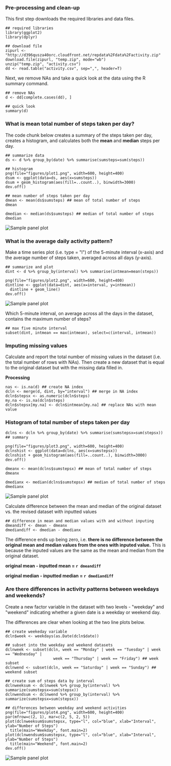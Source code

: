 
### Pre-processing and clean-up

This first step downloads the required libraries and data files.

```{r, echo=TRUE}
## required libraries
library(ggplot2)
library(dplyr)

## download file
zipurl <- "http://d396qusza40orc.cloudfront.net/repdata%2Fdata%2Factivity.zip"
download.file(zipurl, "temp.zip", mode="wb")
unzip("temp.zip", "activity.csv")
dd <- read.table("activity.csv", sep=",", header=T)
```

Next, we remove NAs and take a quick look at the data using the R summary command.

```{r, echo=TRUE}
## remove NAs
d <- dd[complete.cases(dd), ]

## quick look
summary(d)
```

### What is mean total number of steps taken per day?

The code chunk below creates a summary of the steps taken per day, creates a histogram, and calculates both the **mean** and **median** steps per day.

```{r, echo=TRUE, fig.align='center', fig.width=6, fig.height=3.5}
## summarize data
ds <- d %>% group_by(date) %>% summarise(sumsteps=sum(steps))

## histogram
png(file="figures/plot1.png", width=600, height=400)
dsum <- ggplot(data=ds, aes(x=sumsteps))
dsum + geom_histogram(aes(fill=..count..), binwidth=3000)
dev.off()

## mean number of steps taken per day
dmean <- mean(ds$sumsteps) ## mean of total number of steps
dmean

dmedian <- median(ds$sumsteps) ## median of total number of steps
dmedian
```

![Sample panel plot](figures/plot1.png)

### What is the average daily activity pattern?

Make a time series plot (i.e. type = "l") of the 5-minute interval (x-axis) and the average number of steps taken, averaged across all days (y-axis).

```{r, echo=TRUE, fig.align='center', fig.width=6, fig.height=3.5}
## summarize and plot
dint <- d %>% group_by(interval) %>% summarise(intmean=mean(steps))

png(file="figures/plot2.png", width=600, height=400)
dintline <- ggplot(data=dint, aes(x=interval, y=intmean))
  dintline + geom_line()
dev.off()
```

![Sample panel plot](figures/plot2.png)

Which 5-minute interval, on average across all the days in the dataset, contains the maximum number of steps?

```{r, echo=TRUE}
## max five minute interval
subset(dint, intmean == max(intmean), select=c(interval, intmean))
```

### Imputing missing values

Calculate and report the total number of missing values in the dataset (i.e. the total number of rows with NAs). Then create a new dataset that is equal to the original dataset but with the missing data filled in.

**Processing**
``` {r, echo=TRUE}
nas <- is.na(d) ## create NA index
dcln <- merge(d, dint, by="interval") ## merge in NA index
dcln$stepsx <- as.numeric(dcln$steps)
my.na <- is.na(dcln$steps)
dcln$stepsx[my.na] <- dcln$intmean[my.na] ## replace NAs with mean value
```


### Histogram of total number of steps taken per day

```{r, echo=TRUE, fig.align='center', fig.width=6, fig.height=3.5}
dclns <- dcln %>% group_by(date) %>% summarise(sumstepsx=sum(stepsx)) ## summary

png(file="figures/plot3.png", width=600, height=400)
dclnshist <- ggplot(data=dclns, aes(x=sumstepsx))
dclnshist + geom_histogram(aes(fill=..count..), binwidth=3000)
dev.off()

dmeanx <- mean(dclns$sumstepsx) ## mean of total number of steps
dmeanx

dmedianx <- median(dclns$sumstepsx) ## median of total number of steps
dmedianx
```

![Sample panel plot](figures/plot3.png)

Calculate difference between the mean and median of the original dataset vs. the revised dataset with inputted values

```{r, echo=TRUE}
## difference in mean and median values with and without inputing
dmeandiff <- dmean - dmeanx
dmediandiff <- dmedian - dmedianx
```

The difference ends up being zero, i.e. **there is no difference between the original mean and median values from the ones with inputed value.** This is because the inputed values are the same as the mean and median from the original dataset.

**original mean - inputted mean = `r dmeandiff`**

**original median - inputted median = `r dmediandiff`**

### Are there differences in activity patterns between weekdays and weekends?

Create a new factor variable in the dataset with two levels - "weekday" and "weekend" indicating whether a given date is a weekday or weekend day.

The differences are clear when looking at the two line plots below.

```{r, echo=TRUE, fig.align='center', fig.width=6, fig.height=4.5}
## create weekeday variable
dcln$week <- weekdays(as.Date(dcln$date))

## subset into the weekday and weekend datasets
dclnweek <- subset(dcln, week == "Monday" | week == "Tuesday" | week == "Wednesday" |
                     week == "Thursday" | week == "Friday") ## week subset
dclnwend <- subset(dcln, week == "Saturday" | week == "Sunday") ## weekend subset

## create sum of steps data by interval
dclnweeksum <- dclnweek %>% group_by(interval) %>% summarize(sumstepsx=sum(stepsx))
dclnwendsum <- dclnwend %>% group_by(interval) %>% summarize(sumstepsx=sum(stepsx))

## differences between weekday and weekend activities
png(file="figures/plot4.png", width=600, height=400)
par(mfrow=c(2, 1), mar=c(2, 5, 2, 5))
plot(dclnweeksum$sumstepsx, type="l", col="blue", xlab="Interval", ylab="Number of Steps")
  title(main="Weekday", font.main=2)
plot(dclnwendsum$sumstepsx, type="l", col="blue", xlab="Interval", ylab="Number of Steps")
  title(main="Weekend", font.main=2)
dev.off()
```

![Sample panel plot](figures/plot4.png)




